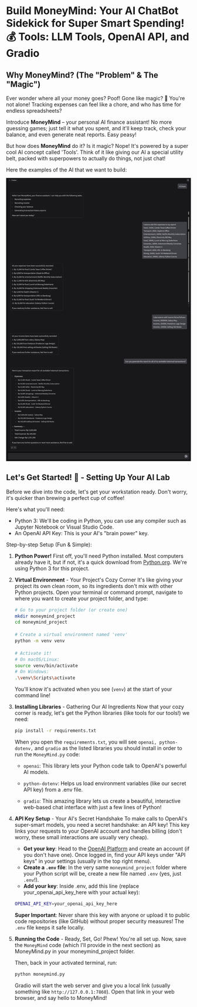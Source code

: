 # Build MoneyMind: Your AI ChatBot Sidekick for Super Smart Spending! 💰 Tools: LLM Tools, OpenAI API, and Gradio

## Why MoneyMind? (The "Problem" & The "Magic")

Ever wonder where all your money goes? Poof! Gone like magic? 💸 You're not alone! Tracking expenses can feel like a chore, and who has time for endless spreadsheets?

Introduce **MoneyMind** – your personal AI finance assistant! No more guessing games; just tell it what you spent, and it'll keep track, check your balance, and even generate neat reports. Easy peasy!

But how does **MoneyMind** do it? Is it magic? Nope! It's powered by a super cool AI concept called 'Tools'. Think of it like giving our AI a special utility belt, packed with superpowers to actually do things, not just chat!

Here the examples of the AI that we want to build:

![alt text](<CleanShot 2025-06-03 at 07.30.14@2x.png>)

## Let's Get Started! 🧪 - Setting Up Your AI Lab

Before we dive into the code, let's get your workstation ready. Don't worry, it's quicker than brewing a perfect cup of coffee!

Here's what you'll need:
- Python 3: We'll be coding in Python, you can use any compiler such as Jupyter Notebook or Visual Studio Code.
- An OpenAI API Key: This is your AI's "brain power" key.

Step-by-step Setup (Fun & Simple):
1. **Python Power!**
    First off, you'll need Python installed. Most computers already have it, but if not, it's a quick download from [Python.org](python.org). We're using Python 3 for this project.

2. **Virtual Environment** - Your Project's Cozy Corner
    It's like giving your project its own clean room, so its ingredients don't mix with other Python projects. Open your terminal or command prompt, navigate to where you want to create your project folder, and type:

    ```bash
    # Go to your project folder (or create one)
    mkdir moneymind_project
    cd moneymind_project

    # Create a virtual environment named 'venv'
    python -m venv venv

    # Activate it!
    # On macOS/Linux:
    source venv/bin/activate
    # On Windows:
    .\venv\Scripts\activate
    ```

    You'll know it's activated when you see (`venv`) at the start of your command line!

3. **Installing Libraries** - Gathering Our AI Ingredients
    Now that your cozy corner is ready, let's get the Python libraries (like tools for our tools!) we need:

    ```bash
    pip install -r requirements.txt
    ```

    When you open the `requirements.txt`, you will see `openai, python-dotenv,` and `gradio` as the listed libraries you should install in order to run the `MoneyMind.py` code:

    - `openai`: This library lets your Python code talk to OpenAI's powerful AI models.

    - `python-dotenv`: Helps us load environment variables (like our secret API key) from a .env file.

    - `gradio`: This amazing library lets us create a beautiful, interactive web-based chat interface with just a few lines of Python!

4. **API Key Setup** - Your AI's Secret Handshake
    To make calls to OpenAI's super-smart models, you need a secret handshake: an API key! This key links your requests to your OpenAI account and handles billing (don't worry, these small interactions are usually very cheap).
    - **Get your key**: Head to the [OpenAI Platform](https://openai.com/api/) and create an account (if you don't have one). Once logged in, find your API keys under "API keys" in your settings (usually in the top right menu).
    - **Create a `.env` file**: In the very same `moneymind_project` folder where your Python script will be, create a new file named `.env` (yes, just `.env`!).
    - **Add your key**: Inside .env, add this line (replace your_openai_api_key_here with your actual key):

    ```bash
    OPENAI_API_KEY=your_openai_api_key_here
    ```

    **Super Important**: Never share this key with anyone or upload it to public code repositories (like GitHub) without proper security measures! The `.env` file keeps it safe locally.

5. **Running the Code** - Ready, Set, Go!
    Phew! You're all set up. Now, save the `MoneyMind` code (which I'll provide in the next section) as MoneyMind.py in your moneymind_project folder.

    Then, back in your activated terminal, run:

    ```bash
    python moneymind.py
    ```

    Gradio will start the web server and give you a local link (usually something like `http://127.0.0.1:7860`). Open that link in your web browser, and say hello to MoneyMind!

